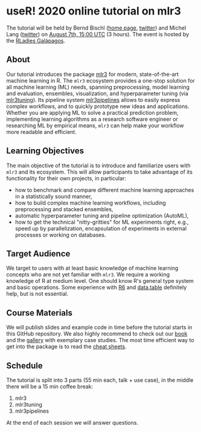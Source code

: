 # useR! 2020 online tutorial on mlr3

The tutorial will be held by Bernd Bischl ([home page](https://www.slds.stat.uni-muenchen.de/), [twitter](https://twitter.com/BBischl)) and Michel Lang ([twitter](https://twitter.com/michellangts)) on [August 7th, 15:00 UTC](https://arewemeetingyet.com/UTC/2020-08-07/15:00/useR!%202020%20Tutorial:%20mlr3) (3 hours).
The event is hosted by the [RLadies Galápagos](https://twitter.com/rladiesgps).


## About

Our tutorial introduces the package [mlr3](https://mlr3.mlr-org.com) for modern, state-of-the-art machine learning in R.
The `mlr3` ecosystem provides a one-stop solution for all machine learning (ML) needs, spanning preprocessing, model learning and evaluation, ensembles, visualization, and hyperparameter tuning (via [mlr3tuning](https://mlr3tuning.mlr-org.com)).
Its pipeline system [mlr3pipelines](https://mlr3pipelines.mlr-org.com) allows to easily express complex workflows, and to quickly prototype new ideas and applications.
Whether you are applying ML to solve a practical prediction problem, implementing learning algorithms as a research software engineer or researching ML by empirical means,
`mlr3` can help make your workflow more readable and efficient.


## Learning Objectives

The main objective of the tutorial is to introduce and familiarize users with `mlr3` and its ecosystem.
This will allow participants to take advantage of its functionality for their own projects, in particular:

* how to benchmark and compare different machine learning approaches in a statistically sound manner,
* how to build complex machine learning workflows, including preprocessing and stacked ensembles,
* automatic hyperparameter tuning and pipeline optimization (AutoML),
* how to get the technical "nitty-gritties" for ML experiments right, e.g., speed up by parallelization, encapsulation of experiments in external processes or working on databases.


## Target Audience

We target to users with at least basic knowledge of machine learning concepts who are not yet familiar with `mlr3`.
We require a working knowledge of R at medium level.
One should know R's general type system and basic operations.
Some experience with [R6](https://cran.r-project.org/package=R6) and [data.table](https://cran.r-project.org/package=data.table) definitely help, but is not essential.


## Course Materials

We will publish slides and example code in time before the tutorial starts in this GitHub repository.
We also highly recommend to check out our [book](https://mlr3book.mlr-org.com/) and the [gallery](https://mlr3gallery.mlr-org.com/) with exemplary case studies.
The most time efficient way to get into the package is to read the [cheat sheets](https://cheatsheets.mlr-org.com/).

## Schedule 

The tutorial is split into 3 parts (55 min each, talk + use case), in the middle there will be a 15 min coffee break:

1. mlr3
2. mlr3tuning 
3. mlr3pipelines

At the end of each session we will answer questions.
